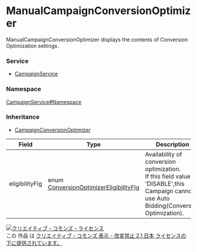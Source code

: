 

# ManualCampaignConversionOptimizer

ManualCampaignConversionOptimizer displays the contents of Conversion Optimization settings.

### Service

+ [CampaignService](../../services/CampaignService.md)

### Namespace

[CampaignService#Namespace](../../services/CampaignService.md#namespace)

### Inheritance

+ [CampaignConversionOptimizer](./CampaignConversionOptimizer.md)

| Field | Type | Description | response | add | set | remove |
| ----- | ---- | ----------- | -------- | --------- | --------- | --------- |
| eligibilityFlg | enum [ConversionOptimizerEligibilityFlg](./ConversionOptimizerEligibilityFlg.md) | Availability of conversion optimization.<br>If this field value is &#39;DISABLE&#39;,this Campaign cannot use Auto Bidding(Conversion Optimization). | yes | Ignore | Ignore | Ignore | |

<a rel="license" href="http://creativecommons.org/licenses/by-nd/2.1/jp/"><img alt="クリエイティブ・コモンズ・ライセンス" style="border-width:0" src="https://i.creativecommons.org/l/by-nd/2.1/jp/88x31.png" /></a><br />この 作品 は <a rel="license" href="http://creativecommons.org/licenses/by-nd/2.1/jp/">クリエイティブ・コモンズ 表示 - 改変禁止 2.1 日本 ライセンスの下に提供されています。</a>
